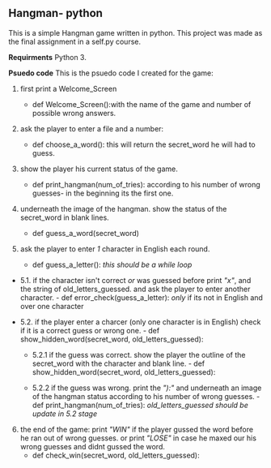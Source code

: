 ## **Hangman- python**

This is a simple Hangman game written in python. This project was made as the final assignment in a self.py course.

**Requirments**
Python 3.

**Psuedo code**
This is the psuedo code I created for the game:

1. first print a Welcome_Screen
    - def Welcome_Screen():with the name of the game and number of possible wrong answers.

2. ask the player to enter a file and a number:
    - def choose_a_word(): this will return the secret_word he will
    had to guess.

3. show the player his current status of the game.
    - def print_hangman(num_of_tries): according to his number of wrong guesses- in the beginning its the first one.

4. underneath the image of the hangman. show the status of the secret_word
   in blank lines.
   - def guess_a_word(secret_word) 

5. ask the player to enter *1* character in English each round.
    - def guess_a_letter(): *this should be a while loop*


- 5.1. if the character isn't correct *or* was guessed before
        print *"x"*, and the string of old_letters_guessed. and ask the player to enter another character.
        - def error_check(guess_a_letter): *only* if its not in English
        and over one character 


- 5.2. if the  player enter a charcer (only one character is in English)
        check if it is a correct guess or wrong one.
        - def show_hidden_word(secret_word, old_letters_guessed):
         

    - 5.2.1  if the guess was correct. show the player the outline of
            the secret_word with the character and blank line.
            - def show_hidden_word(secret_word, old_letters_guessed):
            

    - 5.2.2 if the guess was wrong. print the *"):"* and underneath
            an image of the hangman status according to his number of wrong guesses.
            - def print_hangman(num_of_tries):
            *old_letters_guessed should be update in 5.2 stage*

6. the end of the game: print *"WIN"* if the player gussed the word
      before he ran out of wrong guesses. or print *"LOSE"*
      in case he maxed our his wrong guesses and didnt gussed the word.
      - def check_win(secret_word, old_letters_guessed):
       

